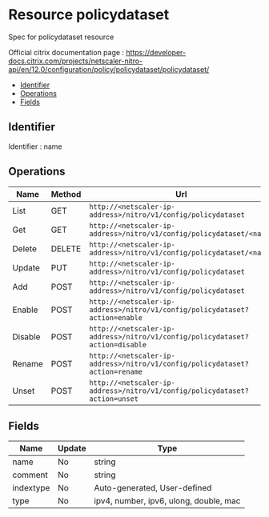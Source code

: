 # Resource policydataset

Spec for policydataset resource

Official citrix documentation page : https://developer-docs.citrix.com/projects/netscaler-nitro-api/en/12.0/configuration/policy/policydataset/policydataset/

- [Identifier](#identifier)
- [Operations](#operations)
- [Fields](#fields)

## Identifier

Identifier : name

## Operations

| Name | Method | Url |
|----|----|----|
| List | GET | `http://<netscaler-ip-address>/nitro/v1/config/policydataset` |
| Get | GET | `http://<netscaler-ip-address>/nitro/v1/config/policydataset/<name>` |
| Delete | DELETE | `http://<netscaler-ip-address>/nitro/v1/config/policydataset/<name>` |
| Update | PUT | `http://<netscaler-ip-address>/nitro/v1/config/policydataset` |
| Add | POST | `http://<netscaler-ip-address>/nitro/v1/config/policydataset` |
| Enable | POST | `http://<netscaler-ip-address>/nitro/v1/config/policydataset?action=enable` |
| Disable | POST | `http://<netscaler-ip-address>/nitro/v1/config/policydataset?action=disable` |
| Rename | POST | `http://<netscaler-ip-address>/nitro/v1/config/policydataset?action=rename` |
| Unset | POST | `http://<netscaler-ip-address>/nitro/v1/config/policydataset?action=unset` |

## Fields

| Name | Update | Type |
|----|----|----|
| name | No | string |
| comment | No | string |
| indextype | No | Auto-generated, User-defined |
| type | No | ipv4, number, ipv6, ulong, double, mac |

